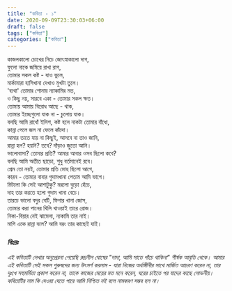 ```yaml
---
title: "কবিতা - ১"
date: 2020-09-09T23:30:03+06:00
draft: false
tags: ["কবিতা"]
categories: ["কবিতা"]
---
```


কাজলকালো চোখের নিচে জোৎস্নাকালো দাগ,  
ফুলো নাকে জমিয়ে রাখা রাগ,  
তোমার সকল কষ্ট - যাও ভুলে,  
মার্কামারা হাসিখানা দেখাও মুখটা তুলে।  
'ব্যথা' তোমার শোনায় ন্যাকামির মত,  
ও কিছু নয়, সারবে একা - তোমার সকল ক্ষত।  
তোমায় আমায় বিরোধ আছে - থাক,  
তোমার ইচ্ছেগুলো যাক না - চুলোয় যাক।  
বলছি আমি রাধোঁ ইলিশ, কষ্ট হলে নাকটা তোমার বাঁধো,  
কান্না পেলে জল না ফেলে কাঁদো।  
আমার তাতে যায় না কিছুই, আসবে না তাও জানি,  
রান্না হল? হয়নি? তবে? দাঁড়াও জুতো আনি।  
ভালোবাসা? তোমার প্রতি? আমার আবার ওসব ছিলো কবে?  
বলছি আমি অতীত ছাড়ো, শুধু বর্তমানেই রবে।  
প্রেম তো নয়ই, তোমার প্রতি মোহ ছিলো আগে,  
কারন - তোমার বাবার গুদামখানা পেতাম আমি ভাগে।  
মিটলো কি সেই আশাটুকু? মরলো বুড়ো হেঁচে,  
দাহ তার করতে হলো গুদাম খানা বেচে।  
তারচে ভালো বদুর বেটি, ফিগার খানা জোস,  
তোমার করা পানের খিলি খাওয়াই তারে রোজ।  
নিকা-বিয়ার নেই ঝামেলা, ন্যকামি তার নাই।  
মাগি একে রান্না বলে? আমি বরং তার কাছেই যাই।

### *বিঃদ্রঃ*
*এই কবিতাটি লেখার অনুপ্রেরনা পেয়েছি রুদ্রনীল ঘোষের "দাদা, আমি সাতে পাঁচে থাকিনা" শীর্ষক আবৃতি থেকে। আমার এই কবিতাটি সেই সকল পুরুষদের জন্য উৎসর্গ করলাম - যারা নিজের অর্ধাঙ্গীনীর সাথে মার্জিত আচরণ করেন না, তার দুঃখে সহমর্মিতা প্রকাশ করেন না, তাকে কাজের মেয়ের মত মনে করেন, ঘরের চাইতে পর যাদের কাছে লোভনীয়। কবিতাটির নাম কি দেওয়া যেতে পারে আমি নিশ্চিত নই বলে নামকরণ সম্ভব হল না।*